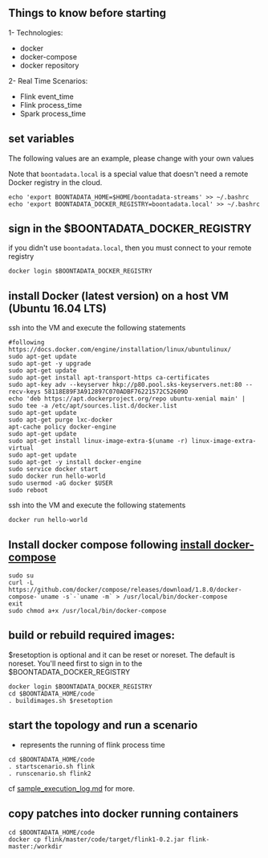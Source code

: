 ## Things to know before starting
1- Technologies:
  * docker
  * docker-compose
  * docker repository

2- Real Time Scenarios: 
  * Flink event_time
  * Flink process_time
  * Spark process_time



## set variables
The following values are an example, please change with your own values

Note that `boontadata.local` is a special value that doesn't need a remote Docker registry in the cloud. 

```
echo 'export BOONTADATA_HOME=$HOME/boontadata-streams' >> ~/.bashrc
echo 'export BOONTADATA_DOCKER_REGISTRY=boontadata.local' >> ~/.bashrc
```

## sign in the $BOONTADATA_DOCKER_REGISTRY

if you didn't use `boontadata.local`, then you must connect to your remote registry

```
docker login $BOONTADATA_DOCKER_REGISTRY 
```

## install Docker (latest version) on a host VM (Ubuntu 16.04 LTS)

ssh into the VM and execute the following statements

```
#following https://docs.docker.com/engine/installation/linux/ubuntulinux/
sudo apt-get update
sudo apt-get -y upgrade
sudo apt-get update
sudo apt-get install apt-transport-https ca-certificates
sudo apt-key adv --keyserver hkp://p80.pool.sks-keyservers.net:80 --recv-keys 58118E89F3A912897C070ADBF76221572C52609D
echo 'deb https://apt.dockerproject.org/repo ubuntu-xenial main' | sudo tee -a /etc/apt/sources.list.d/docker.list
sudo apt-get update
sudo apt-get purge lxc-docker
apt-cache policy docker-engine
sudo apt-get update
sudo apt-get install linux-image-extra-$(uname -r) linux-image-extra-virtual
sudo apt-get update
sudo apt-get -y install docker-engine
sudo service docker start
sudo docker run hello-world
sudo usermod -aG docker $USER
sudo reboot
```
 
ssh into the VM and execute the following statements

```
docker run hello-world
```

## Install docker compose following [install docker-compose](https://docs.docker.com/compose/install/)

```
sudo su
curl -L https://github.com/docker/compose/releases/download/1.8.0/docker-compose-`uname -s`-`uname -m` > /usr/local/bin/docker-compose
exit
sudo chmod a+x /usr/local/bin/docker-compose
```

## build or rebuild required images: 

$resetoption is optional and it can be reset or noreset. The default is noreset.
You'll need first to sign in to the $BOONTADATA_DOCKER_REGISTRY 

```
docker login $BOONTADATA_DOCKER_REGISTRY
cd $BOONTADATA_HOME/code
. buildimages.sh $resetoption
```

## start the topology and run a scenario

- represents the running of flink process time

```
cd $BOONTADATA_HOME/code
. startscenario.sh flink
. runscenario.sh flink2
```

cf [sample_execution_log.md](sample_execution_log.md) for more.

## copy patches into docker running containers

```
cd $BOONTADATA_HOME/code
docker cp flink/master/code/target/flink1-0.2.jar flink-master:/workdir
```



